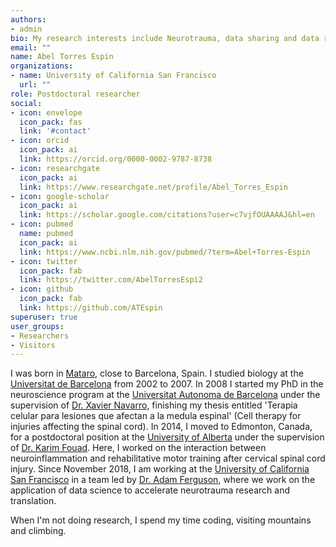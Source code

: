 ```yaml
---
authors:
- admin
bio: My research interests include Neurotrauma, data sharing and data reuse. 
email: ""
name: Abel Torres Espin
organizations:
- name: University of California San Francisco
  url: ""
role: Postdoctoral researcher
social:
- icon: envelope
  icon_pack: fas
  link: '#contact'
- icon: orcid
  icon_pack: ai
  link: https://orcid.org/0000-0002-9787-8738
- icon: researchgate
  icon_pack: ai
  link: https://www.researchgate.net/profile/Abel_Torres_Espin
- icon: google-scholar
  icon_pack: ai
  link: https://scholar.google.com/citations?user=c7vjfOUAAAAJ&hl=en
- icon: pubmed
  name: pubmed
  icon_pack: ai
  link: https://www.ncbi.nlm.nih.gov/pubmed/?term=Abel+Torres-Espin
- icon: twitter
  icon_pack: fab
  link: https://twitter.com/AbelTorresEspi2
- icon: github
  icon_pack: fab
  link: https://github.com/ATEspin
superuser: true
user_groups:
- Researchers
- Visitors
---
```


I was born in [Mataro](https://www.google.es/search?q=mataro&rlz=1C1CHZL_enCA733CA734&source=lnms&tbm=isch&sa=X&ved=0ahUKEwj_v_j7nN3dAhVDiRoKHf_DCR0Q_AUICigB&biw=1536&bih=718), close to Barcelona, Spain. I studied biology at the [Universitat de Barcelona](https://www.ub.edu/web/ub/en/index.html?) from 2002 to 2007. In 2008 I started my PhD in the neuroscience program at the [Universitat Autonoma de Barcelona](https://www.uab.cat/es/) under the supervision of [Dr. Xavier Navarro](http://inc.uab.cat/English/profile.php?id=105), finishing my thesis entitled 'Terapia celular para lesiones que afectan a la medula espinal' (Cell therapy for injuries affecting the spinal cord). In 2014, I moved to Edmonton, Canada, for a postdoctoral position at the [University of Alberta](https://www.ualberta.ca/index.html) under the supervision of [Dr. Karim Fouad](https://www.ualberta.ca/rehabilitation/about-us/contact-us/faculty-directory/karim-fouad). Here, I worked on the interaction between neuroinflammation and rehabilitative motor training after cervical spinal cord injury. Since November 2018, I am working at the [University of California San Francisco](https://www.ucsf.edu/) in a team led by [Dr. Adam Ferguson](http://neurosurgery.ucsf.edu/index.php/about_us_faculty_ferguson.html), where we work on the application of data science to accelerate neurotrauma research and translation.

When I'm not doing research, I spend my time coding, visiting mountains and climbing.


